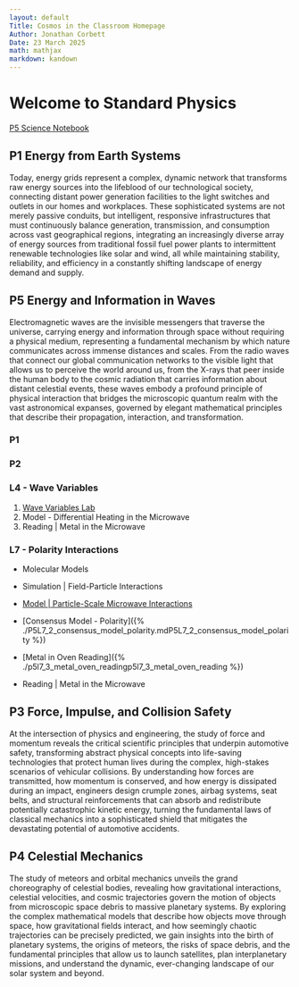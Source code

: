 ```yaml
---
layout: default
Title: Cosmos in the Classroom Homepage
Author: Jonathan Corbett
Date: 23 March 2025
math: mathjax
markdown: kandown
---
```

# Welcome to Standard Physics

[P5 Science Notebook](./p5_sci_nbook_student.mdp1_sci_nbook_student)

## P1 Energy from Earth Systems
Today, energy grids represent a complex, dynamic network that transforms raw energy sources into the lifeblood of our technological society, connecting distant power generation facilities to the light switches and outlets in our homes and workplaces. These sophisticated systems are not merely passive conduits, but intelligent, responsive infrastructures that must continuously balance generation, transmission, and consumption across vast geographical regions, integrating an increasingly diverse array of energy sources from traditional fossil fuel power plants to intermittent renewable technologies like solar and wind, all while maintaining stability, reliability, and efficiency in a constantly shifting landscape of energy demand and supply.

## P5 Energy and Information in Waves
Electromagnetic waves are the invisible messengers that traverse the universe, carrying energy and information through space without requiring a physical medium, representing a fundamental mechanism by which nature communicates across immense distances and scales. From the radio waves that connect our global communication networks to the visible light that allows us to perceive the world around us, from the X-rays that peer inside the human body to the cosmic radiation that carries information about distant celestial events, these waves embody a profound principle of physical interaction that bridges the microscopic quantum realm with the vast astronomical expanses, governed by elegant mathematical principles that describe their propagation, interaction, and transformation.
### P1
### P2
### L4 - Wave Variables

1. [Wave Variables Lab]
2. Model - Differential Heating in the Microwave
3. Reading | Metal in the Microwave 

### L7 - Polarity Interactions

- Molecular Models
- Simulation | Field-Particle Interactions

- [Model | Particle-Scale Microwave Interactions](https://cosmosintheclassroom.org/src/sphys/P5L7_consensus_model.html)
- [Consensus Model - Polarity]({% ./P5L7_2_consensus_model_polarity.mdP5L7_2_consensus_model_polarity %})
- [Metal in Oven Reading]({% ./p5l7_3_metal_oven_readingp5l7_3_metal_oven_reading %})




- Reading | Metal in the Microwave


## P3 Force, Impulse, and Collision Safety

At the intersection of physics and engineering, the study of force and momentum reveals the critical scientific principles that underpin automotive safety, transforming abstract physical concepts into life-saving technologies that protect human lives during the complex, high-stakes scenarios of vehicular collisions. By understanding how forces are transmitted, how momentum is conserved, and how energy is dissipated during an impact, engineers design crumple zones, airbag systems, seat belts, and structural reinforcements that can absorb and redistribute potentially catastrophic kinetic energy, turning the fundamental laws of classical mechanics into a sophisticated shield that mitigates the devastating potential of automotive accidents.

## P4 Celestial Mechanics

The study of meteors and orbital mechanics unveils the grand choreography of celestial bodies, revealing how gravitational interactions, celestial velocities, and cosmic trajectories govern the motion of objects from microscopic space debris to massive planetary systems. By exploring the complex mathematical models that describe how objects move through space, how gravitational fields interact, and how seemingly chaotic trajectories can be precisely predicted, we gain insights into the birth of planetary systems, the origins of meteors, the risks of space debris, and the fundamental principles that allow us to launch satellites, plan interplanetary missions, and understand the dynamic, ever-changing landscape of our solar system and beyond.

<!-- Definitions -->

[Wave Variables Lab]:(https://cosmosintheclassroom.org/src/sphys/P5L7_sim_EM_polarity)
